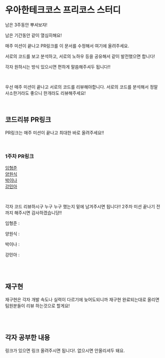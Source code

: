 # 우아한테크코스 프리코스 스터디
남은 3주동안 뿌셔보쟈!

<p>남은 기간동안 같이 열심히해요!</p>
<p>매주 미션이 끝나고 PR링크를 이 문서를 수정해서 여기에 올려주세요.</p>
<p>서로의 코드를 보고 분석하고, 서로의 노하우 등을 공유해서 같이 발전했으면 합니다!</p>
<p>각자 원하시는 방식 있으시면 편하게 말씀해주셔두 됩니다!!</p>

<br>

우선 매주 미션이 끝나고 서로의 코드를 리뷰해야합니다.
서로의 코드를 분석해서 정말 사소한거라도 좋으니 한개라도 리뷰해주세요!

<br>


## 코드리뷰 PR링크
PR링크는 매주 미션이 끝나고 최대한 바로 올려주세요!!

<br>

### 1주차 PR링크
[임형준](https://github.com/woowacourse-precourse/kotlin-baseball-6/pull/51)
<br>
[양원식](https://github.com/woowacourse-precourse/kotlin-baseball-6/pull/7)
<br>
[박이나](https://github.com/woowacourse-precourse/kotlin-baseball-6/pull/77)
<br>
[강민아](https://github.com/woowacourse-precourse/kotlin-baseball-6/pull/30)

<br>
<p>각자 코드 리뷰하시구 누구 누구 했는지 밑에 남겨주시면 됩니다!! 2주차 미션 끝나기 전까지 해주시면 감사하겠습니당!!</p>
<p>임형준 : </p>
<p>양원식 : </p>
<p>박이나 : </p>
<p>강민아 : </p>

<br><br>
## 재구현
<p>재구현은 각자 개발 속도나 실력이 다르기에 늦어도되니까 재구현 완료되는대로 올리면 팀원분들이 리뷰 하는것으로 할게요!</p>


<br><br>
## 각자 공부한 내용
링크가 있으면 링크 올려주시면 됩니다!. 없으시면 안올리셔두 돼요.
